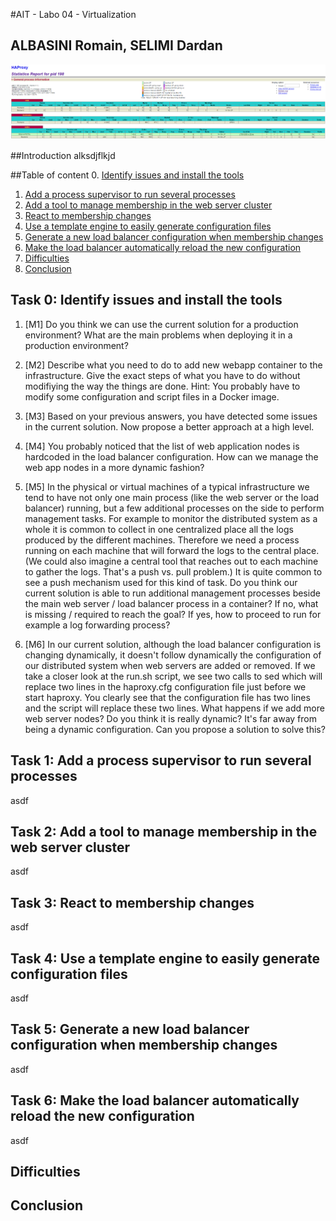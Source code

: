 #AIT - Labo 04 - Virtualization
## ALBASINI Romain, SELIMI Dardan

![Architecture](../logs/task6/6.1_port.PNG)


##Introduction
alksdjflkjd

##Table of content
0. [Identify issues and install the tools](#task-0)
1. [Add a process supervisor to run several processes](#task-1)
2. [Add a tool to manage membership in the web server cluster](#task-2)
3. [React to membership changes](#task-3)
4. [Use a template engine to easily generate configuration files](#task-4)
5. [Generate a new load balancer configuration when membership changes](#task-5)
6. [Make the load balancer automatically reload the new configuration](#task-6)
7. [Difficulties](#difficulties)
8. [Conclusion](#conclusion)

## <a name="task-0"></a>Task 0: Identify issues and install the tools	 

1. [M1] Do you think we can use the current solution for a production environment? What are the main problems when deploying it in a production environment?

2. [M2] Describe what you need to do to add new webapp container to the infrastructure. Give the exact steps of what you have to do without modifiying the way the things are done. Hint: You probably have to modify some configuration and script files in a Docker image.
3. [M3] Based on your previous answers, you have detected some issues in the current solution. Now propose a better approach at a high level.
4. [M4] You probably noticed that the list of web application nodes is hardcoded in the load balancer configuration. How can we manage the web app nodes in a more dynamic fashion?
5. [M5] In the physical or virtual machines of a typical infrastructure we tend to have not only one main process (like the web server or the load balancer) running, but a few additional processes on the side to perform management tasks.
For example to monitor the distributed system as a whole it is common to collect in one centralized place all the logs produced by the different machines. Therefore we need a process running on each machine that will forward the logs to the central place. (We could also imagine a central tool that reaches out to each machine to gather the logs. That's a push vs. pull problem.) It is quite common to see a push mechanism used for this kind of task.
Do you think our current solution is able to run additional management processes beside the main web server / load balancer process in a container? If no, what is missing / required to reach the goal? If yes, how to proceed to run for example a log forwarding process?
6. [M6] In our current solution, although the load balancer configuration is changing dynamically, it doesn't follow dynamically the configuration of our distributed system when web servers are added or removed. If we take a closer look at the run.sh script, we see two calls to sed which will replace two lines in the haproxy.cfg configuration file just before we start haproxy. You clearly see that the configuration file has two lines and the script will replace these two lines.
What happens if we add more web server nodes? Do you think it is really dynamic? It's far away from being a dynamic configuration. Can you propose a solution to solve this?

## <a name="task-1"></a>Task 1: Add a process supervisor to run several processes
asdf


## <a name="task-2"></a>Task 2: Add a tool to manage membership in the web server cluster
asdf

## <a name="task-3"></a>Task 3: React to membership changes
asdf

## <a name="task-4"></a>Task 4: Use a template engine to easily generate configuration files
asdf

## <a name="task-5"></a>Task 5: Generate a new load balancer configuration when membership changes
asdf

## <a name="task-6"></a>Task 6: Make the load balancer automatically reload the new configuration
asdf

## <a name="difficulties"></a>Difficulties

## <a name="conclusion"></a>Conclusion
